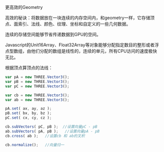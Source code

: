 

更高效的Geometry

高效的秘诀：将数据放在一块连续的内存空间内，和geometry一样，它存储顶点、面索引、法线、颜色、纹理、坐标和自定义的一些几何数据。

连续的存储空间能够节省传递数据到GPU的空间。

Javascript的Unit16Array、Float32Array等对象能够分配指定数目的整形或者浮点型数组，由他们分配的数组是线性的，连续的单元，所有CPU访问的速度极快无比。

根据顶点算顶点的法线：

```javascript
var pA = new THREE.Vector3();
var pB = new THREE.Vector3();
var pC = new THREE.Vector3();

var cb = new THREE.Vector3();
var ab = new THREE.Vector3();

pA.set( ax, ay, az ); 
pB.set( bx, by, bz );
pC.set( cx, cy, cz );

cb.subVectors( pC, pB );  //设置向量pC - pB
ab.subVectors( pA, pB );   //设置向量pA - pB
cb.cross( ab );   //设置cb 和 ab的叉积

cb.normalize();   //向量归一
```

